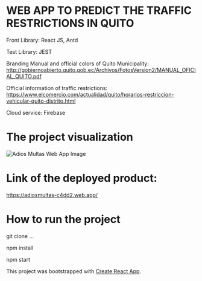 # WEB APP TO PREDICT THE TRAFFIC RESTRICTIONS IN QUITO
Front Library: React JS, Antd

Test Library: JEST

Branding Manual and official colors of Quito Municipality: http://gobiernoabierto.quito.gob.ec/Archivos/FotosVersion2/MANUAL_OFICIAL_QUITO.pdf

Official information of traffic restrictions: https://www.elcomercio.com/actualidad/quito/horarios-restriccion-vehicular-quito-distrito.html

Cloud service: Firebase

# The project visualization
<img src="https://firebasestorage.googleapis.com/v0/b/adiosmultas-c4dd2.appspot.com/o/adiosmultas.png?alt=media&token=2f8865ee-3388-4ed0-a9ac-f3686181c014"  alt="Adios Multas Web App Image"/>

# Link of the deployed product:

 https://adiosmultas-c4dd2.web.app/


# How to run the project

git clone ...

npm install

npm start

This project was bootstrapped with [Create React App](https://github.com/facebook/create-react-app).

